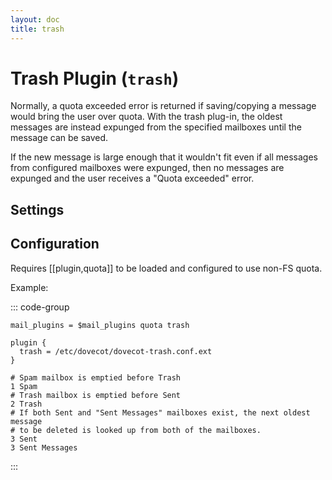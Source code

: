 ```yaml
---
layout: doc
title: trash
---
```


# Trash Plugin (`trash`)

Normally, a quota exceeded error is returned if saving/copying a message would
bring the user over quota.  With the trash plug-in, the oldest messages are
instead expunged from the specified mailboxes until the message can be
saved.

If the new message is large enough that it wouldn't fit even if all messages
from configured mailboxes were expunged, then no messages are expunged and the
user receives a "Quota exceeded" error.

## Settings

<SettingsComponent plugin="trash" />

## Configuration

Requires [[plugin,quota]] to be loaded and configured to use non-FS quota.

Example:

::: code-group
```[dovecot.conf]
mail_plugins = $mail_plugins quota trash

plugin {
  trash = /etc/dovecot/dovecot-trash.conf.ext
}
```

```[dovecot-trash.conf.ext]
# Spam mailbox is emptied before Trash
1 Spam
# Trash mailbox is emptied before Sent
2 Trash
# If both Sent and "Sent Messages" mailboxes exist, the next oldest message
# to be deleted is looked up from both of the mailboxes.
3 Sent
3 Sent Messages
```
:::

